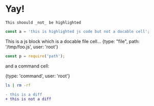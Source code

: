 
# Yay!

```
This shoould _not_ be highlighted
``` 

```js
const a = 'this is highlighted js code but not a docable cell';
```

This is a js block which is a docable file cell...
{type: "file", path: '/tmp/foo.js', user: 'root'}
```js
const p = require('path');
```

and a command cell:

{type: 'command', user: 'root'}
```bash
ls | rm -rf
```

```diff
- this is a diff
+ this is not a diff
```